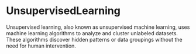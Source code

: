 # UnsupervisedLearning
Unsupervised learning, also known as unsupervised machine learning, uses machine learning algorithms to analyze and cluster unlabeled datasets. These algorithms discover hidden patterns or data groupings without the need for human intervention.

